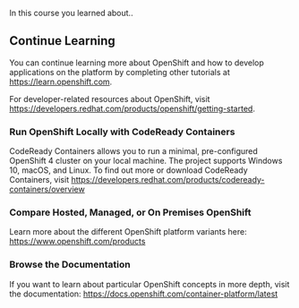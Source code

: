 In this course you learned about..

## Continue Learning

You can continue learning more about OpenShift and how to develop applications on the platform by completing other tutorials at https://learn.openshift.com.

For developer-related resources about OpenShift, visit https://developers.redhat.com/products/openshift/getting-started.

### Run OpenShift Locally with CodeReady Containers

CodeReady Containers allows you to run a minimal, pre-configured OpenShift 4 cluster on your local machine. The project supports Windows 10, macOS, and Linux.  To find out more or download CodeReady Containers, visit https://developers.redhat.com/products/codeready-containers/overview

### Compare Hosted, Managed, or On Premises OpenShift

Learn more about the different OpenShift platform variants here: https://www.openshift.com/products

### Browse the Documentation

If you want to learn about particular OpenShift concepts in more depth, visit the documentation: https://docs.openshift.com/container-platform/latest
